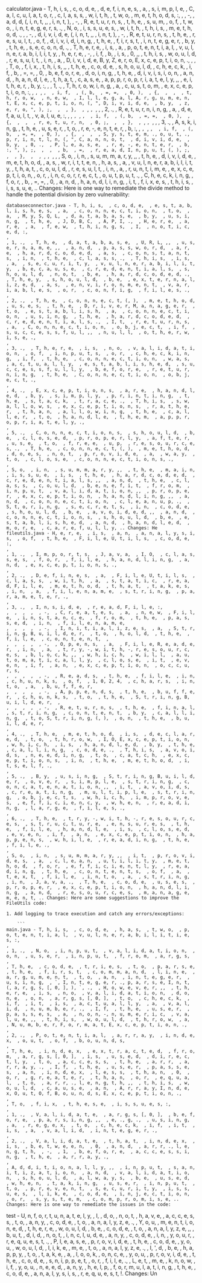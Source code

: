 calculator.java - T, h, i, s,  , c, o, d, e,  , d, e, f, i, n, e, s,  , a,  , s, i, m, p, l, e,  , C, a, l, c, u, l, a, t, o, r,  , c, l, a, s, s,  , w, i, t, h,  , t, w, o,  , m, e, t, h, o, d, s, :, 
, 
, -,  , a, d, d, (, i, n, t, ,,  , i, n, t, ),  , -,  , R, e, t, u, r, n, s,  , t, h, e,  , s, u, m,  , o, f,  , t, w, o,  , i, n, t, e, g, e, r, s, .,  , N, o,  , i, s, s, u, e, s,  , w, i, t, h,  , t, h, i, s,  , m, e, t, h, o, d, ., 
, 
, -,  , d, i, v, i, d, e, (, i, n, t, ,,  , i, n, t, ),  , -,  , R, e, t, u, r, n, s,  , t, h, e,  , r, e, s, u, l, t,  , o, f,  , d, i, v, i, d, i, n, g,  , t, h, e,  , f, i, r, s, t,  , i, n, t, e, g, e, r,  , b, y,  , t, h, e,  , s, e, c, o, n, d, .,  , T, h, e, r, e,  , i, s,  , a,  , p, o, t, e, n, t, i, a, l,  , v, u, l, n, e, r, a, b, i, l, i, t, y,  , h, e, r, e,  , -,  , i, f,  , b,  , i, s,  , 0, ,,  , t, h, i, s,  , w, o, u, l, d,  , r, e, s, u, l, t,  , i, n,  , a,  , D, i, v, i, d, e, B, y, Z, e, r, o, E, x, c, e, p, t, i, o, n, .,  , 
, 
, T, o,  , f, i, x,  , t, h, i, s, ,,  , t, h, e,  , c, o, d, e,  , s, h, o, u, l, d,  , c, h, e, c, k,  , i, f,  , b,  , =, =,  , 0,  , b, e, f, o, r, e,  , d, o, i, n, g,  , t, h, e,  , d, i, v, i, s, i, o, n,  , a, n, d,  , h, a, n, d, l, e,  , t, h, a, t,  , c, a, s, e,  , a, p, p, r, o, p, r, i, a, t, e, l, y, ,,  , e, i, t, h, e, r,  , b, y, :, 
, 
, 1, .,  , T, h, r, o, w, i, n, g,  , a,  , c, u, s, t, o, m,  , e, x, c, e, p, t, i, o, n, :, 
, `, `, `, 
, i, f,  , (, b,  , =, =,  , 0, ),  , {, 
,  ,  , t, h, r, o, w,  , n, e, w,  , I, l, l, e, g, a, l, A, r, g, u, m, e, n, t, E, x, c, e, p, t, i, o, n, (, ", D, i, v, i, d, e,  , b, y,  , z, e, r, o, ", ), ;,  , 
, }, 
, `, `, `, 
, 
, 2, .,  , R, e, t, u, r, n, i, n, g,  , a,  , d, e, f, a, u, l, t,  , v, a, l, u, e, :,  , 
, `, `, `, 
, i, f,  , (, b,  , =, =,  , 0, ),  , {, 
,  ,  , r, e, t, u, r, n,  , 0, ;,  , 
, }, 
, `, `, `, 
, 
, 3, .,  , A, s, k, i, n, g,  , t, h, e,  , u, s, e, r,  , t, o,  , r, e, -, e, n, t, e, r,  , b, :, 
, `, `, `, 
, i, f,  , (, b,  , =, =,  , 0, ),  , {, 
,  ,  , S, y, s, t, e, m, ., o, u, t, ., p, r, i, n, t, l, n, (, ", C, a, n, n, o, t,  , d, i, v, i, d, e,  , b, y,  , 0, .,  , P, l, e, a, s, e,  , r, e, -, e, n, t, e, r,  , b, :, ", ), ;, 
,  ,  , b,  , =,  , r, e, a, d, I, n, p, u, t, (, ), ;,  , 
, },  , 
, `, `, `, 
, 
, S, o,  , i, n,  , s, u, m, m, a, r, y, ,,  , t, h, e,  , d, i, v, i, d, e,  , m, e, t, h, o, d,  , a, s,  , w, r, i, t, t, e, n,  , h, a, s,  , a,  , v, u, l, n, e, r, a, b, i, l, i, t, y,  , t, h, a, t,  , c, o, u, l, d,  , r, e, s, u, l, t,  , i, n,  , a,  , r, u, n, t, i, m, e,  , e, x, c, e, p, t, i, o, n,  , o, r,  , i, n, c, o, r, r, e, c, t,  , o, u, t, p, u, t, .,  , C, h, e, c, k, i, n, g,  , f, o, r,  , b,  , =, =,  , 0,  , a, n, d,  , h, a, n, d, l, i, n, g,  , i, t,  , f, i, x, e, s,  , t, h, i, s,  , i, s, s, u, e, .. Changes: Here is one way to remediate the divide method to handle the potential division by zero vulnerability:

```
databaseconnector.java - T, h, i, s,  , c, o, d, e,  , e, s, t, a, b, l, i, s, h, e, s,  , a,  , c, o, n, n, e, c, t, i, o, n,  , t, o,  , a,  , M, y, S, Q, L,  , d, a, t, a, b, a, s, e,  , b, y,  , u, s, i, n, g,  , t, h, e,  , J, D, B, C,  , A, P, I, .,  , H, e, r, e,  , a, r, e,  , a,  , f, e, w,  , t, h, i, n, g, s,  , I,  , n, o, t, i, c, e, d, :, 
, 
, 1, .,  , T, h, e,  , d, a, t, a, b, a, s, e,  , U, R, L, ,,  , u, s, e, r, n, a, m, e, ,,  , a, n, d,  , p, a, s, s, w, o, r, d,  , a, r, e,  , h, a, r, d, c, o, d, e, d,  , a, s,  , c, o, n, s, t, a, n, t, s,  , i, n,  , t, h, e,  , c, l, a, s, s, .,  , T, h, i, s,  , i, s,  , a,  , s, e, c, u, r, i, t, y,  , v, u, l, n, e, r, a, b, i, l, i, t, y,  , b, e, c, a, u, s, e,  , c, r, e, d, e, n, t, i, a, l, s,  , s, h, o, u, l, d,  , n, o, t,  , b, e,  , h, a, r, d, c, o, d, e, d, .,  , T, h, e, y,  , s, h, o, u, l, d,  , b, e,  , e, x, t, e, r, n, a, l, i, z, e, d,  , a, s,  , e, n, v, i, r, o, n, m, e, n, t,  , v, a, r, i, a, b, l, e, s,  , o, r,  , c, o, n, f, i, g,  , f, i, l, e, s, ., 
, 
, 2, .,  , T, h, e,  , c, o, n, n, e, c, t, (, ),  , m, e, t, h, o, d,  , u, s, e, s,  , t, h, e,  , D, r, i, v, e, r, M, a, n, a, g, e, r,  , t, o,  , e, s, t, a, b, l, i, s, h,  , a,  , c, o, n, n, e, c, t, i, o, n,  , u, s, i, n, g,  , t, h, e,  , h, a, r, d, c, o, d, e, d,  , c, r, e, d, e, n, t, i, a, l, s, .,  , I, t,  , r, e, t, u, r, n, s,  , a,  , C, o, n, n, e, c, t, i, o, n,  , o, b, j, e, c, t,  , i, f,  , s, u, c, c, e, s, s, f, u, l, ,,  , n, u, l, l,  , o, t, h, e, r, w, i, s, e, ., 
, 
, 3, .,  , T, h, e, r, e,  , i, s,  , n, o,  , v, a, l, i, d, a, t, i, o, n,  , o, f,  , i, n, p, u, t, s,  , o, r,  , c, h, e, c, k, i, n, g,  , i, f,  , t, h, e,  , c, o, n, n, e, c, t, i, o, n,  , w, a, s,  , a, c, t, u, a, l, l, y,  , e, s, t, a, b, l, i, s, h, e, d,  , s, u, c, c, e, s, s, f, u, l, l, y,  , b, e, f, o, r, e,  , r, e, t, u, r, n, i, n, g,  , t, h, e,  , C, o, n, n, e, c, t, i, o, n,  , o, b, j, e, c, t, ., 
, 
, 4, .,  , E, x, c, e, p, t, i, o, n, s,  , a, r, e,  , h, a, n, d, l, e, d,  , b, y,  , s, i, m, p, l, y,  , p, r, i, n, t, i, n, g,  , t, h, e,  , s, t, a, c, k,  , t, r, a, c, e, .,  , T, h, i, s,  , s, w, a, l, l, o, w, s,  , e, x, c, e, p, t, i, o, n, s,  , r, a, t, h, e, r,  , t, h, a, n,  , a, l, l, o, w, i, n, g,  , t, h, e,  , c, a, l, l, e, r,  , t, o,  , h, a, n, d, l, e,  , t, h, e, m,  , a, p, p, r, o, p, r, i, a, t, e, l, y, ., 
, 
, 5, .,  , C, o, n, n, e, c, t, i, o, n, s,  , s, h, o, u, l, d,  , b, e,  , c, l, o, s, e, d,  , p, r, o, p, e, r, l, y,  , a, f, t, e, r,  , u, s, e,  , t, o,  , f, r, e, e,  , u, p,  , r, e, s, o, u, r, c, e, s, .,  , T, h, e,  , c, o, n, n, e, c, t, (, ),  , m, e, t, h, o, d,  , d, o, e, s,  , n, o, t,  , p, r, o, v, i, d, e,  , a,  , w, a, y,  , t, o,  , c, l, o, s, e,  , c, o, n, n, e, c, t, i, o, n, s, ., 
, 
, S, o,  , i, n,  , s, u, m, m, a, r, y, ,,  , t, h, e,  , m, a, i, n,  , i, s, s, u, e,  , i, s,  , t, h, e,  , h, a, r, d, c, o, d, e, d,  , c, r, e, d, e, n, t, i, a, l, s, ,,  , a, n, d,  , t, h, e,  , c, l, a, s, s,  , c, o, u, l, d,  , b, e, n, e, f, i, t,  , f, r, o, m,  , i, n, p, u, t,  , v, a, l, i, d, a, t, i, o, n, ,,  , p, r, o, p, e, r,  , e, x, c, e, p, t, i, o, n,  , h, a, n, d, l, i, n, g, ,,  , a, n, d,  , c, o, n, n, e, c, t, i, o, n,  , c, l, e, a, n, u, p, .,  , S, t, o, r, i, n, g,  , s, e, c, r, e, t, s,  , i, n,  , c, o, d, e,  , s, h, o, u, l, d,  , b, e,  , a, v, o, i, d, e, d, ,,  , a, n, d,  , c, o, n, n, e, c, t, i, o, n, s,  , s, h, o, u, l, d,  , b, e,  , e, s, t, a, b, l, i, s, h, e, d,  , a, n, d,  , h, a, n, d, l, e, d,  , m, o, r, e,  , c, a, r, e, f, u, l, l, y, .. Changes: He
fileutils.java - H, e, r, e,  , i, s,  , a, n,  , a, n, a, l, y, s, i, s,  , o, f,  , t, h, e,  , F, i, l, e, U, t, i, l, s,  , c, o, d, e, :, 
, 
, 1, .,  , I, m, p, o, r, t, s,  , J, a, v, a,  , I, O,  , c, l, a, s, s, e, s,  , f, o, r,  , f, i, l, e,  , h, a, n, d, l, i, n, g,  , a, n, d,  , e, x, c, e, p, t, i, o, n, s, ., 
, 
, 2, .,  , D, e, f, i, n, e, s,  , a,  , F, i, l, e, U, t, i, l, s,  , c, l, a, s, s,  , w, i, t, h,  , a,  , s, t, a, t, i, c,  , r, e, a, d, F, i, l, e,  , m, e, t, h, o, d,  , t, h, a, t,  , t, a, k, e, s,  , i, n,  , a,  , f, i, l, e, n, a, m, e,  , s, t, r, i, n, g,  , p, a, r, a, m, e, t, e, r, ., 
, 
, 3, .,  , I, n, s, i, d, e,  , r, e, a, d, F, i, l, e, :, 
,  ,  ,  ,  , -,  , C, r, e, a, t, e, s,  , a,  , n, e, w,  , F, i, l, e,  , i, n, s, t, a, n, c, e,  , f, r, o, m,  , t, h, e,  , p, a, s, s, e, d,  , i, n,  , f, i, l, e, n, a, m, e, 
,  ,  ,  ,  , -,  , I, n, i, t, i, a, l, i, z, e, s,  , a,  , S, t, r, i, n, g, B, u, i, l, d, e, r,  , t, o,  , h, o, l, d,  , t, h, e,  , f, i, l, e,  , c, o, n, t, e, n, t,  , 
,  ,  ,  ,  , -,  , O, p, e, n, s,  , a,  , F, i, l, e, R, e, a, d, e, r,  , i, n,  , a,  , t, r, y, -, w, i, t, h, -, r, e, s, o, u, r, c, e, s,  , b, l, o, c, k, ,,  , w, h, i, c, h,  , w, i, l, l,  , a, u, t, o, m, a, t, i, c, a, l, l, y,  , c, l, o, s, e,  , i, t,  , e, v, e, n,  , i, f,  , a, n,  , e, x, c, e, p, t, i, o, n,  , o, c, c, u, r, s, 
,  ,  ,  ,  , -,  , R, e, a, d, s,  , t, h, e,  , f, i, l, e,  , i, n,  , c, h, u, n, k, s,  , o, f,  , 1, 0, 2, 4,  , c, h, a, r, s,  , i, n, t, o,  , a,  , b, u, f, f, e, r, 
,  ,  ,  ,  , -,  , A, p, p, e, n, d, s,  , t, h, e,  , b, u, f, f, e, r,  , c, h, u, n, k, s,  , t, o,  , t, h, e,  , S, t, r, i, n, g, B, u, i, l, d, e, r,  , 
,  ,  ,  ,  , -,  , R, e, t, u, r, n, s,  , t, h, e,  , f, i, n, a, l,  , s, t, r, i, n, g,  , c, o, n, t, e, n, t,  , b, y,  , c, a, l, l, i, n, g,  , t, o, S, t, r, i, n, g, (, ),  , o, n,  , t, h, e,  , b, u, i, l, d, e, r, 
, 
, 4, .,  , T, h, e,  , m, e, t, h, o, d,  , i, s,  , d, e, c, l, a, r, e, d,  , t, o,  , t, h, r, o, w,  , I, O, E, x, c, e, p, t, i, o, n,  , w, h, i, c, h,  , i, s,  , h, a, n, d, l, e, d,  , b, y,  , t, h, e,  , c, a, l, l, i, n, g,  , c, o, d, e, .,  , T, h, i, s,  , a, v, o, i, d, s,  , n, e, e, d, i, n, g,  , t, o,  , c, a, t, c, h,  , e, x, c, e, p, t, i, o, n, s,  , i, n,  , t, h, e,  , m, e, t, h, o, d,  , i, t, s, e, l, f, ., 
, 
, 5, .,  , B, y,  , u, s, i, n, g,  , S, t, r, i, n, g, B, u, i, l, d, e, r,  , o, v, e, r,  , s, i, m, p, l, e,  , s, t, r, i, n, g,  , c, o, n, c, a, t, e, n, a, t, i, o, n, ,,  , i, t,  , a, v, o, i, d, s,  , c, r, e, a, t, i, n, g,  , m, u, l, t, i, p, l, e,  , s, t, r, i, n, g,  , o, b, j, e, c, t, s,  , w, h, i, c, h,  , i, m, p, r, o, v, e, s,  , e, f, f, i, c, i, e, n, c, y,  , w, h, e, n,  , r, e, a, d, i, n, g,  , l, a, r, g, e,  , f, i, l, e, s, ., 
, 
, 6, .,  , T, h, e,  , t, r, y, -, w, i, t, h, -, r, e, s, o, u, r, c, e, s,  , s, t, r, u, c, t, u, r, e,  , e, n, s, u, r, e, s,  , t, h, e,  , f, i, l, e,  , h, a, n, d, l, e,  , i, s,  , c, l, o, s, e, d,  , e, v, e, n,  , i, f,  , a, n,  , e, x, c, e, p, t, i, o, n,  , h, a, p, p, e, n, s,  , w, h, i, l, e,  , r, e, a, d, i, n, g,  , t, h, e,  , f, i, l, e, ., 
, 
, S, o,  , i, n,  , s, u, m, m, a, r, y, ,,  , i, t,  , p, r, o, v, i, d, e, s,  , a,  , c, l, e, a, n,  , u, t, i, l, i, t, y,  , m, e, t, h, o, d,  , f, o, r,  , e, f, f, i, c, i, e, n, t, l, y,  , r, e, a, d, i, n, g,  , t, h, e,  , c, o, n, t, e, n, t, s,  , o, f,  , a,  , t, e, x, t,  , f, i, l, e,  , i, n, t, o,  , a,  , s, t, r, i, n, g,  , i, n,  , J, a, v, a, .,  , T, h, e,  , c, o, d, e,  , u, s, e, s,  , p, r, o, p, e, r,  , e, x, c, e, p, t, i, o, n,  , h, a, n, d, l, i, n, g,  , a, n, d,  , r, e, s, o, u, r, c, e, s,  , m, a, n, a, g, e, m, e, n, t, .. Changes: Here are some suggestions to improve the FileUtils code:

1. Add logging to trace execution and catch any errors/exceptions:

    ```
main.java - T, h, i, s,  , c, o, d, e,  , h, a, s,  , t, w, o,  , p, o, t, e, n, t, i, a, l,  , v, u, l, n, e, r, a, b, i, l, i, t, i, e, s, :, 
, 
, 1, .,  , N, o,  , i, n, p, u, t,  , v, a, l, i, d, a, t, i, o, n,  , o, n,  , u, s, e, r,  , i, n, p, u, t,  , f, r, o, m,  , a, r, g, s, 
, 
, T, h, e,  , c, o, d, e,  , t, r, i, e, s,  , t, o,  , p, a, r, s, e,  , t, h, e,  , f, i, r, s, t,  , c, o, m, m, a, n, d,  , l, i, n, e,  , a, r, g, u, m, e, n, t,  , t, o,  , a, n,  , i, n, t, e, g, e, r,  , u, s, i, n, g,  , `, I, n, t, e, g, e, r, ., p, a, r, s, e, I, n, t, (, a, r, g, s, [, 0, ], ), `, .,  , H, o, w, e, v, e, r, ,,  , t, h, e, r, e,  , i, s,  , n, o,  , v, a, l, i, d, a, t, i, o, n,  , d, o, n, e,  , o, n,  , a, r, g, s, [, 0, ],  , t, o,  , c, h, e, c, k,  , i, f,  , i, t,  , i, s,  , a, c, t, u, a, l, l, y,  , a,  , v, a, l, i, d,  , n, u, m, b, e, r, .,  , I, f,  , t, h, e,  , u, s, e, r,  , p, a, s, s, e, s,  , a,  , n, o, n, -, n, u, m, e, r, i, c,  , v, a, l, u, e, ,,  , t, h, i, s,  , w, o, u, l, d,  , t, h, r, o, w,  , a,  , N, u, m, b, e, r, F, o, r, m, a, t, E, x, c, e, p, t, i, o, n, ., 
, 
, 2, .,  , P, o, t, e, n, t, i, a, l,  , a, r, r, a, y,  , i, n, d, e, x,  , o, u, t,  , o, f,  , b, o, u, n, d, s, 
, 
, T, h, e,  , i, n, d, e, x,  , e, x, t, r, a, c, t, e, d,  , f, r, o, m,  , a, r, g, s, [, 0, ],  , i, s,  , u, s, e, d,  , d, i, r, e, c, t, l, y,  , t, o,  , a, c, c, e, s, s,  , t, h, e,  , a, r, r,  , a, r, r, a, y, .,  , I, f,  , t, h, e,  , u, s, e, r,  , p, a, s, s, e, s,  , a, n,  , i, n, d, e, x,  , l, e, s, s,  , t, h, a, n,  , 0,  , o, r,  , g, r, e, a, t, e, r,  , t, h, a, n,  , o, r,  , e, q, u, a, l,  , t, o,  , a, r, r, ., l, e, n, g, t, h, ,,  , t, h, i, s,  , w, o, u, l, d,  , c, a, u, s, e,  , a, n,  , A, r, r, a, y, I, n, d, e, x, O, u, t, O, f, B, o, u, n, d, s, E, x, c, e, p, t, i, o, n, ., 
, 
, T, o,  , f, i, x,  , t, h, e, s, e,  , i, s, s, u, e, s, :, 
, 
, 1, .,  , V, a, l, i, d, a, t, e,  , a, r, g, s, [, 0, ],  , b, e, f, o, r, e,  , p, a, r, s, i, n, g, ,,  , e, ., g, .,  , u, s, i, n, g,  , a,  , r, e, g, e, x,  , t, o,  , c, h, e, c, k,  , i, f,  , i, t,  , i, s,  , a,  , v, a, l, i, d,  , i, n, t, e, g, e, r, ., 
, 
, 2, .,  , V, a, l, i, d, a, t, e,  , t, h, a, t,  , i, n, d, e, x,  , i, s,  , b, e, t, w, e, e, n,  , 0,  , a, n, d,  , a, r, r, ., l, e, n, g, t, h,  , -,  , 1,  , b, e, f, o, r, e,  , a, c, c, e, s, s, i, n, g,  , t, h, e,  , a, r, r, a, y, ., 
, 
, A, d, d, i, t, i, o, n, a, l, l, y, ,,  , i, n, p, u, t,  , s, a, n, i, t, i, z, a, t, i, o, n,  , a, n, d,  , v, a, l, i, d, a, t, i, o, n,  , s, h, o, u, l, d,  , a, l, w, a, y, s,  , b, e,  , u, s, e, d,  , w, h, e, n,  , t, a, k, i, n, g,  , u, s, e, r,  , i, n, p, u, t,  , t, o,  , p, r, e, v, e, n, t,  , s, e, c, u, r, i, t, y,  , i, s, s, u, e, s,  , l, i, k, e,  , c, o, d, e,  , i, n, j, e, c, t, i, o, n,  , o, r,  , s, y, s, t, e, m,  , c, o, m, p, r, o, m, i, s, e, .. Changes: Here is one way to remediate the issues in the code:

```
test - U, n, f, o, r, t, u, n, a, t, e, l, y,  , I,  , d, o,  , n, o, t,  , h, a, v, e,  , a, c, c, e, s, s,  , t, o,  , a, n, y,  , c, o, d, e,  , t, o,  , a, n, a, l, y, z, e, .,  , Y, o, u,  , m, e, n, t, i, o, n, e, d,  , t, h, e, r, e,  , w, o, u, l, d,  , b, e,  , c, o, d, e,  , t, o,  , a, n, a, l, y, z, e, ,,  , b, u, t,  , d, i, d,  , n, o, t,  , i, n, c, l, u, d, e,  , a, n, y,  , c, o, d, e,  , i, n,  , y, o, u, r,  , r, e, q, u, e, s, t, .,  , P, l, e, a, s, e,  , p, r, o, v, i, d, e,  , t, h, e,  , c, o, d, e,  , y, o, u,  , w, o, u, l, d,  , l, i, k, e,  , m, e,  , t, o,  , a, n, a, l, y, z, e, .,  , I, ', d,  , b, e,  , h, a, p, p, y,  , t, o,  , t, a, k, e,  , a,  , l, o, o, k,  , o, n, c, e,  , y, o, u,  , p, r, o, v, i, d, e,  , t, h, e,  , c, o, d, e,  , s, n, i, p, p, e, t,  , o, r,  , f, i, l, e, .,  , L, e, t,  , m, e,  , k, n, o, w,  , i, f,  , y, o, u,  , n, e, e, d,  , a, n, y,  , h, e, l, p,  , f, o, r, m, u, l, a, t, i, n, g,  , t, h, e,  , c, o, d, e,  , a, n, a, l, y, s, i, s,  , r, e, q, u, e, s, t, !. Changes: Un